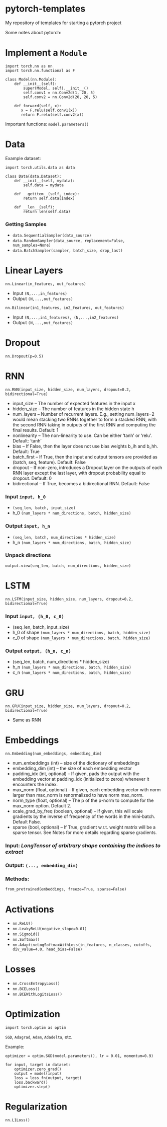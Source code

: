 # pytorch-templates
My repository of templates for starting a pytorch project

Some notes about pytorch:

# Implement a `Module`
```
import torch.nn as nn
import torch.nn.functional as F

class Model(nn.Module):
    def __init__(self):
        super(Model, self).__init__()
        self.conv1 = nn.Conv2d(1, 20, 5)
        self.conv2 = nn.Conv2d(20, 20, 5)

    def forward(self, x):
       x = F.relu(self.conv1(x))
       return F.relu(self.conv2(x))
```

Important functions: `model.parameters()`

# Data
Example dataset:
```
import torch.utils.data as data

class Data(data.Dataset):
    def __init__(self, mydata):
        self.data = mydata

    def __getitem__(self, index):
        return self.data[index]

    def __len__(self):
        return len(self.data)

```
### Getting Samples
- `data.SequentialSampler(data_source)`
- `data.RandomSampler(data_source, replacement=False, num_samples=None)`
- `data.BatchSampler(sampler, batch_size, drop_last)`


# Linear Layers

`nn.Linear(in_features, out_features)`
- Input `(N,...,in_features)`
- Output `(N,...,out_features)`

`nn.Bilinear(in1_features, in2_features, out_features)`
- Input `(N,...,in1_features), (N,...,in2_features)`
- Output `(N,...,out_features)`

# Dropout 
`nn.Dropout(p=0.5)`

# RNN 
`nn.RNN(input_size, hidden_size, num_layers, dropout=0.2, bidirectional=True)`
- input_size – The number of expected features in the input x
- hidden_size – The number of features in the hidden state h
- num_layers – Number of recurrent layers. E.g., setting num_layers=2 would mean stacking two RNNs together to form a stacked RNN, with the second RNN taking in outputs of the first RNN and computing the final results. Default: 1
- nonlinearity – The non-linearity to use. Can be either ‘tanh’ or ‘relu’. Default: ‘tanh’
- bias – If False, then the layer does not use bias weights b_ih and b_hh. Default: True
- batch_first – If True, then the input and output tensors are provided as (batch, seq, feature). Default: False
- dropout – If non-zero, introduces a Dropout layer on the outputs of each RNN layer except the last layer, with dropout probability equal to dropout. Default: 0
- bidirectional – If True, becomes a bidirectional RNN. Default: False

### Input `input, h_0`

- `(seq_len, batch, input_size)`
- h_0 `(num_layers * num_directions, batch, hidden_size)`

### Output `input, h_n`

- `(seq_len, batch, num_directions * hidden_size)`
- h_n `(num_layers * num_directions, batch, hidden_size)`

### Unpack directions
`output.view(seq_len, batch, num_directions, hidden_size)`

# LSTM 
`nn.LSTM(input_size, hidden_size, num_layers, dropout=0.2, bidirectional=True)`
### Input `input, (h_0, c_0)`

- (seq_len, batch, input_size)
- h_0 of shape `(num_layers * num_directions, batch, hidden_size)`
- c_0 of shape `(num_layers * num_directions, batch, hidden_size)`

### Output `output, (h_n, c_n)`

- (seq_len, batch, num_directions * hidden_size)
- h_n `(num_layers * num_directions, batch, hidden_size)`
- c_n `(num_layers * num_directions, batch, hidden_size)`

# GRU 
`nn.GRU(input_size, hidden_size, num_layers, dropout=0.2, bidirectional=True)`
- Same as RNN

# Embeddings

`nn.Embedding(num_embeddings, embedding_dim)`
- num_embeddings (int) – size of the dictionary of embeddings
- embedding_dim (int) – the size of each embedding vector
- padding_idx (int, optional) – If given, pads the output with the embedding vector at padding_idx (initialized to zeros) whenever it encounters the index.
- max_norm (float, optional) – If given, each embedding vector with norm larger than max_norm is renormalized to have norm max_norm.
- norm_type (float, optional) – The p of the p-norm to compute for the max_norm option. Default 2.
- scale_grad_by_freq (boolean, optional) – If given, this will scale gradients by the inverse of frequency of the words in the mini-batch. Default False.
- sparse (bool, optional) – If True, gradient w.r.t. weight matrix will be a sparse tensor. See Notes for more details regarding sparse gradients.

### Input: _LongTensor of arbitrary shape containing the indices to extract_

### Output: `(..., embedding_dim)`

### Methods:
`from_pretrained(embeddings, freeze=True, sparse=False)`


# Activations

- `nn.ReLU()`
- `nn.LeakyReLU(negative_slope=0.01)`
- `nn.Sigmoid()`
- `nn.Softmax()`
- `nn.AdaptiveLogSoftmaxWithLoss(in_features, n_classes, cutoffs, div_value=4.0, head_bias=False)`


# Losses

- `nn.CrossEntropyLoss()`
- `nn.BCELoss()`
- `nn.BCEWithLogitsLoss()`

# Optimization

`import torch.optim as optim`

`SGD`, `Adagrad`, `Adam`, `Adadelta`, etc.

Example:
```
optimizer = optim.SGD(model.parameters(), lr = 0.01, momentum=0.9)

for input, target in dataset:
    optimizer.zero_grad()
    output = model(input)
    loss = loss_fn(output, target)
    loss.backward()
    optimizer.step()
```

# Regularization

`nn.L1Loss()`

